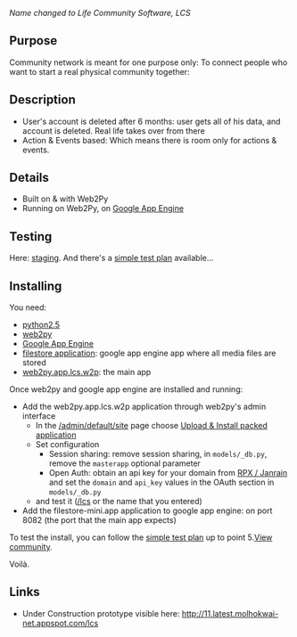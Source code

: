 _Name changed to Life Community Software, LCS_

## Purpose ##
Community network is meant for one purpose only: To connect people who want to start a real physical community together:

## Description ##
  * User's account is deleted after 6 months: user gets all of his data, and account is deleted. Real life takes over from there
  * Action & Events based: Which means there is room only for actions & events.

## Details ##
  * Built on & with Web2Py
  * Running on Web2Py, on [Google App Engine](GoogleAppEngine.md)

## Testing ##
Here: [staging](http://11.latest.molhokwai-net.appspot.com/lcs).
And there's a [simple test plan](Testing.md) available...

## Installing ##
You need:
  * [python2.5](http://www.python.org/download/releases/2.5/)
  * [web2py](http://www.web2py.com)
  * [Google App Engine](GoogleAppEngine.md)
  * [filestore application](http://code.google.com/p/rlcs/downloads/detail?name=filestore.mini-app.zip): google app engine app where all media files are stored
  * [web2py.app.lcs.w2p](http://code.google.com/p/rlcs/downloads/detail?name=web2py.app.lcs.w2p): the main app

Once web2py and google app engine are installed and running:
  * Add the web2py.app.lcs.w2p application through web2py's admin interface
    * In the <u>/admin/default/site</u> page choose <u>Upload & Install packed application</u>
    * Set configuration
      * Session sharing: remove session sharing, in `models/_db.py`, remove the `masterapp` optional parameter
      * Open Auth: obtain an api key for your domain from [RPX / Janrain](http://rpxnow.com) and set the `domain` and `api_key` values in the OAuth section in `models/_db.py`
    * and test it (<u>/lcs</u> or the name that you entered)
  * Add the filestore-mini.app application to google app engine: on port 8082 (the port that the main app expects)

To test the install, you can follow the [simple test plan](Testing.md) up to point 5.<u>View community</u>.

Voilà.

## Links ##
  * Under Construction prototype visible here: http://11.latest.molhokwai-net.appspot.com/lcs